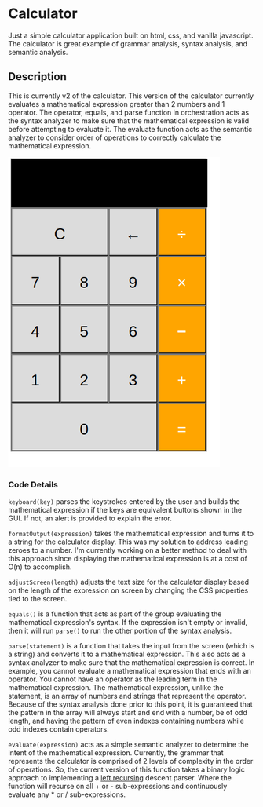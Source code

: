# Calculator
Just a simple calculator application built on html, css, and vanilla javascript.
The calculator is great example of grammar analysis, syntax analysis, and semantic analysis. 

## Description
This is currently v2 of the calculator. This version of the calculator currently evaluates a mathematical expression greater than 2 numbers and 1 operator.
The operator, equals, and parse function in orchestration acts as the syntax analyzer to make sure that the mathematical expression is valid before attempting to evaluate it. The evaluate function acts as the semantic analyzer to consider order of operations to correctly calculate the mathematical expression.

![alt text](https://github.com/chizuo/Calculator/blob/main/demo.gif)

### Code Details

`keyboard(key)` parses the keystrokes entered by the user and builds the mathematical expression if the keys are equivalent buttons shown in the GUI. If not, an alert is provided to explain the error.

`formatOutput(expression)` takes the mathematical expression and turns it to a string for the calculator display. This was my solution to address leading zeroes to a number. I'm currently working on a better method to deal with this approach since displaying the mathematical expression is at a cost of O(n) to accomplish.

`adjustScreen(length)` adjusts the text size for the calculator display based on the length of the expression on screen by changing the CSS properties tied to the screen.

`equals()` is a function that acts as part of the group evaluating the mathematical expression's syntax. If the expression isn't empty or invalid, then it will run `parse()` to run the other portion of the syntax analysis.

`parse(statement)` is a function that takes the input from the screen (which is a string) and converts it to a mathematical expression. This also acts as a syntax analyzer to make sure that the mathematical expression is correct. In example, you cannot evaluate a mathematical expression that ends with an operator. You cannot have an operator as the leading term in the mathematical expression. The mathematical expression, unlike the statement, is an array of numbers and strings that represent the operator. Because of the syntax analysis done prior to this point, it is guaranteed that the pattern in the array will always start and end with a number, be of odd length, and having the pattern of even indexes containing numbers while odd indexes contain operators.

`evaluate(expression)` acts as a simple semantic analyzer to determine the intent of the mathematical expression. Currently, the grammar that represents the calculator is comprised of 2 levels of complexity in the order of operations. So, the current version of this function takes a binary logic approach to implementing a [left recursing](https://en.wikipedia.org/wiki/Left_recursion) descent parser. Where the function will recurse on all + or - sub-expressions and continuously evaluate any * or / sub-expressions.
